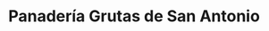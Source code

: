 ---
title: "Panadería Grutas de San Antonio"
url: /san-antonio-de-los-altos/panaderia-grutas-de-san-antonio/
shop: panadería
---